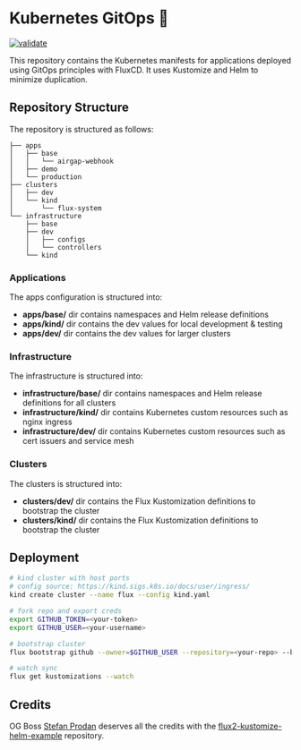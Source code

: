 # Kubernetes GitOps :slightly_smiling_face:

[![validate](https://github.com/ImperialOps/gitops/workflows/validate/badge.svg)](https://github.com/ImperialOps/gitops/actions)

This repository contains the Kubernetes manifests for applications deployed using GitOps principles with FluxCD. It uses Kustomize and Helm to minimize duplication.

## Repository Structure

The repository is structured as follows:

```text
├── apps
│   ├── base
│   │   └── airgap-webhook
│   ├── demo
│   └── production
├── clusters
│   ├── dev
│   └── kind
│       └── flux-system
└── infrastructure
    ├── base
    ├── dev
    │   ├── configs
    │   └── controllers
    └── kind
```

### Applications

The apps configuration is structured into:

- **apps/base/** dir contains namespaces and Helm release definitions
- **apps/kind/** dir contains the dev values for local development & testing
- **apps/dev/** dir contains the dev values for larger clusters

### Infrastructure

The infrastructure is structured into:

- **infrastructure/base/** dir contains namespaces and Helm release definitions for all clusters
- **infrastructure/kind/** dir contains Kubernetes custom resources such as nginx ingress
- **infrastructure/dev/** dir contains Kubernetes custom resources such as cert issuers and service mesh

### Clusters

The clusters is structured into:

- **clusters/dev/** dir contains the Flux Kustomization definitions to bootstrap the cluster
- **clusters/kind/** dir contains the Flux Kustomization definitions to bootstrap the cluster

## Deployment

```bash
# kind cluster with host ports
# config source: https://kind.sigs.k8s.io/docs/user/ingress/
kind create cluster --name flux --config kind.yaml

# fork repo and export creds
export GITHUB_TOKEN=<your-token>
export GITHUB_USER=<your-username>

# bootstrap cluster
flux bootstrap github --owner=$GITHUB_USER --repository=<your-repo> --branch=main --path=./clusters/kind --personal

# watch sync
flux get kustomizations --watch
```

## Credits

OG Boss [Stefan Prodan](https://github.com/stefanprodan) deserves all the credits with the [flux2-kustomize-helm-example](https://github.com/fluxcd/flux2-kustomize-helm-example) repository.
